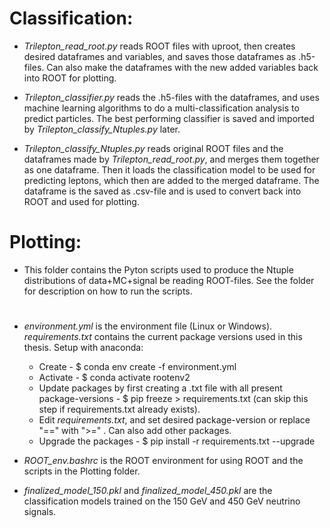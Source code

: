 # Classification:
* *Trilepton_read_root.py* reads ROOT files with uproot, then creates desired dataframes and variables, and saves those dataframes as .h5-files. Can also make the dataframes with the new added variables back into ROOT for plotting.

* *Trilepton_classifier.py* reads the .h5-files with the dataframes, and uses machine learning algorithms to do a multi-classification analysis to predict particles. The best performing classifier is saved and imported by *Trilepton_classify_Ntuples.py* later.

* *Trilepton_classify_Ntuples.py* reads original ROOT files and the dataframes made by *Trilepton_read_root.py*, and merges them together as one dataframe. Then it loads the classification model to be used for predicting leptons, which then are added to the merged dataframe. The dataframe is the saved as .csv-file and is used to convert back into ROOT and used for plotting. 

# Plotting:
* This folder contains the Pyton scripts used to produce the Ntuple distributions of data+MC+signal be reading ROOT-files. See the folder for description on how to run the scripts.

# 
* *environment.yml* is the environment file (Linux or Windows). *requirements.txt* contains the current package versions used in this thesis. Setup with anaconda:
  - Create - $ conda env create -f environment.yml
  - Activate - $ conda activate rootenv2
  - Update packages by first creating a .txt file with all present package-versions - $ pip freeze > requirements.txt (can skip this step if requirements.txt already exists). 
  - Edit *requirements.txt*, and set desired package-version or replace "==" with ">=" . Can also add other packages.
  - Upgrade the packages - $ pip install -r requirements.txt --upgrade

* *ROOT_env.bashrc* is the ROOT environment for using ROOT and the scripts in the Plotting folder.

* *finalized_model_150.pkl* and *finalized_model_450.pkl* are the classification models trained on the 150 GeV and 450 GeV neutrino signals.
